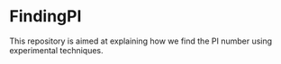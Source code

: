 # FindingPI
This repository is aimed at explaining how we find the PI number using experimental techniques.

